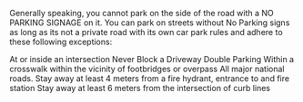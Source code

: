Generally speaking, you cannot park on the side of the road with a NO PARKING SIGNAGE on it. You can park on streets without No Parking signs as long as its not a private road with its own car park rules and adhere to these following exceptions:

At or inside an intersection
Never Block a Driveway
Double Parking
Within a crosswalk
within the vicinity of footbridges or overpass
All major national roads.
Stay away at least 4 meters from a fire hydrant, entrance to and fire station
Stay away at least 6 meters from the intersection of curb lines

